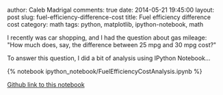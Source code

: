 author: Caleb Madrigal
comments: true
date: 2014-05-21 19:45:00
layout: post
slug: fuel-efficiency-difference-cost
title: Fuel efficiency difference cost
category: math
tags: python, matplotlib, ipython-notebook, math

I recently was car shopping, and I had the question about gas mileage: "How much does, say, the difference between 25 mpg and 30 mpg cost?" 

To answer this question, I did a bit of analysis using IPython Notebook...

{% notebook ipython_notebook/FuelEfficiencyCostAnalysis.ipynb %}

[Github link to this notebook](https://github.com/calebmadrigal/fuel-efficiency-cost-analysis)
